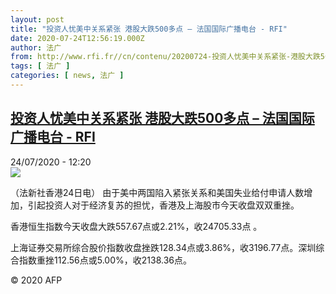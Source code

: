 ```yaml
---
layout: post
title: "投资人忧美中关系紧张 港股大跌500多点 – 法国国际广播电台 - RFI"
date: 2020-07-24T12:56:19.000Z
author: 法广
from: http://www.rfi.fr//cn/contenu/20200724-投资人忧美中关系紧张-港股大跌500多点
tags: [ 法广 ]
categories: [ news, 法广 ]
---
```

<!--1595595379000-->
[投资人忧美中关系紧张 港股大跌500多点 – 法国国际广播电台 - RFI](http://www.rfi.fr//cn/contenu/20200724-%E6%8A%95%E8%B5%84%E4%BA%BA%E5%BF%A7%E7%BE%8E%E4%B8%AD%E5%85%B3%E7%B3%BB%E7%B4%A7%E5%BC%A0-%E6%B8%AF%E8%82%A1%E5%A4%A7%E8%B7%8C500%E5%A4%9A%E7%82%B9)
------

<div>
<div>24/07/2020 - 12:20</div><img src="https://s.rfi.fr/media/display/184897a8-cd9b-11ea-9a94-005056bf87d6/w:310/p:16x9/eco0004b.200724182003.jpg"><div class="t-content__body u-clearfix"><div class="m-interstitial"></div><p>（法新社香港24日电）    由于美中两国陷入紧张关系和美国失业给付申请人数增加，引起投资人对于经济复苏的担忧，香港及上海股市今天收盘双双重挫。</p><p>    香港恒生指数今天收盘大跌557.67点或2.21%，收24705.33点 。</p><p>    上海证券交易所综合股价指数收盘挫跌128.34点或3.86%，收3196.77点。深圳综合指数重挫112.56点或5.00%，收2138.36点。</p><p class="t-copyright">© 2020 AFP</p>        </div>
</div>
